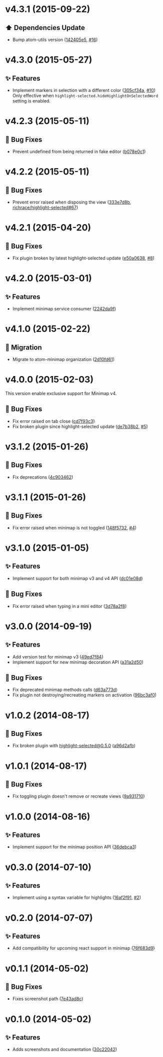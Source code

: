 <a name="v4.3.1"></a>
# v4.3.1 (2015-09-22)

## :arrow_up: Dependencies Update

- Bump atom-utils version ([142405e5](https://github.com/atom-minimap/minimap-highlight-selected/commit/142405e52d18a608027d0d47078ae961b5e5dbd3), [#16](https://github.com/atom-minimap/minimap-highlight-selected/issues/16))

<a name="v4.3.0"></a>
# v4.3.0 (2015-05-27)

## :sparkles: Features

- Implement markers in selection with a different color ([305cf34a](https://github.com/atom-minimap/minimap-highlight-selected/commit/305cf34abad82eb192e9f5289853bee331482b85), [#10](https://github.com/atom-minimap/minimap-highlight-selected/issues/10))  <br>Only effective when `highlight-selected.hideHighlightOnSelectedWord`
  setting is enabled.

<a name="v4.2.3"></a>
# v4.2.3 (2015-05-11)

## :bug: Bug Fixes

- Prevent undefined from being returned in fake editor ([b078e0c1](https://github.com/atom-minimap/minimap-highlight-selected/commit/b078e0c1f555d331545ca2b4b99fa03100be8490))

<a name="v4.2.2"></a>
# v4.2.2 (2015-05-11)

## :bug: Bug Fixes

- Prevent error raised when disposing the view ([333e7d8b](https://github.com/atom-minimap/minimap-highlight-selected/commit/333e7d8bfedc0fcbe1eab42d7a35a529c1d8f03b), [richrace/highlight-selected#67](https://github.com/richrace/highlight-selected/issues/67))


<a name="v4.2.1"></a>
# v4.2.1 (2015-04-20)

## :bug: Bug Fixes

- Fix plugin broken by latest highlight-selected update ([e50a0638](https://github.com/atom-minimap/minimap-highlight-selected/commit/e50a063814321aa096dd9413dd2887255c9391e5), [#8](https://github.com/atom-minimap/minimap-highlight-selected/issues/8))


<a name="v4.2.0"></a>
# v4.2.0 (2015-03-01)

## :sparkles: Features

- Implement minimap service consumer ([2242da9f](https://github.com/atom-minimap/minimap-highlight-selected/commit/2242da9f644dcde9b3483835b27f994e8ef91ec1))

<a name="v4.1.0"></a>
# v4.1.0 (2015-02-22)

## :truck: Migration

- Migrate to atom-minimap organization ([2d10fd61](https://github.com/atom-minimap/minimap-highlight-selected/commit/2d10fd61a0a078eab08da8aa87a640f79c81e955))


<a name="v4.0.0"></a>
# v4.0.0 (2015-02-03)

This version enable exclusive support for Minimap v4.

## :bug: Bug Fixes

- Fix error raised on tab close ([cd7f93c3](https://github.com/atom-minimap/minimap-highlight-selected/commit/cd7f93c3ff84ee78f38974402d7dea37ba477aed))
- Fix broken plugin since highlight-selected update ([de7b38b2](https://github.com/atom-minimap/minimap-highlight-selected/commit/de7b38b2be40172ff6c4f3cd62aa39a54b0b31e4), [#5](https://github.com/atom-minimap/minimap-highlight-selected/issues/5))

<a name="v3.1.2"></a>
# v3.1.2 (2015-01-26)

## :bug: Bug Fixes

- Fix deprecations ([4c903462](https://github.com/atom-minimap/minimap-highlight-selected/commit/4c90346280e32065fbde0dd1291c7473b35e57e5))

<a name="v3.1.1"></a>
# v3.1.1 (2015-01-26)

## :bug: Bug Fixes

- Fix error raised when minimap is not toggled ([148f5732](https://github.com/atom-minimap/minimap-highlight-selected/commit/148f5732bb5009e39508bd2ceb1fadb0e45af3a8), [#4](https://github.com/atom-minimap/minimap-highlight-selected/issues/4))

<a name="v3.1.0"></a>
# v3.1.0 (2015-01-05)

## :sparkles: Features

- Implement support for both minimap v3 and v4 API ([dc01e08d](https://github.com/atom-minimap/minimap-highlight-selected/commit/dc01e08de819c184effc75df75827480229260bf))

## :bug: Bug Fixes

- Fix error raised when typing in a mini editor ([3d78a2f8](https://github.com/atom-minimap/minimap-highlight-selected/commit/3d78a2f89d57ef29557b44bcc1608243a5133270))

<a name="v3.0.0"></a>
# v3.0.0 (2014-09-19)

## :sparkles: Features

- Add version test for minimap v3 ([49ed7f84](https://github.com/atom-minimap/minimap-highlight-selected/commit/49ed7f84e1319bcfb9504fb9d63436bee0d7241b))
- Implement support for new minimap decoration API ([a31a2d50](https://github.com/atom-minimap/minimap-highlight-selected/commit/a31a2d509c5e2899a40fff8c8bffd6c50feebe2c))

## :bug: Bug Fixes

- Fix deprecated minimap methods calls ([d63a773d](https://github.com/atom-minimap/minimap-highlight-selected/commit/d63a773d0de54809721bedc31be81c33a64ae831))
- Fix plugin not destroying/recreating markers on activation ([96bc3af0](https://github.com/atom-minimap/minimap-highlight-selected/commit/96bc3af0c20bebeef94eb708cb65fa00a0fc4666))

<a name="v1.0.2"></a>
# v1.0.2 (2014-08-17)

## :bug: Bug Fixes

- Fix broken plugin with highlight-selected@0.5.0 ([a96d2afb](https://github.com/atom-minimap/minimap-highlight-selected/commit/a96d2afb3b82737be6d0edd8f56fe7b53ce5ee4f))

<a name="v1.0.1"></a>
# v1.0.1 (2014-08-17)

## :bug: Bug Fixes

- Fix toggling plugin doesn't remove or recreate views ([9a931710](https://github.com/atom-minimap/minimap-highlight-selected/commit/9a931710b46842429785c604d8c03d2ea42ed36f))

<a name="v1.0.0"></a>
# v1.0.0 (2014-08-16)

## :sparkles: Features

- Implement support for the minimap position API ([36debca3](https://github.com/atom-minimap/minimap-highlight-selected/commit/36debca3cb5356d739d0b05165c183e5d9c1aa5a))

<a name="v0.3.0"></a>
# v0.3.0 (2014-07-10)

## :sparkles: Features

- Implement using a syntax variable for highlights ([16af2f91](https://github.com/atom-minimap/minimap-highlight-selected/commit/16af2f91373e30e35f1e7b77e2fd9ba2e424abb1), [#2](https://github.com/atom-minimap/minimap-highlight-selected/issues/2))


<a name="v0.2.0"></a>
# v0.2.0 (2014-07-07)

## :sparkles: Features

- Add compatibility for upcoming react support in minimap ([76f683d9](https://github.com/atom-minimap/minimap-highlight-selected/commit/76f683d98962dad1e0024de99c37c08cae654ccf))


<a name="v0.1.1"></a>
# v0.1.1 (2014-05-02)

## :bug: Bug Fixes

- Fixes screenshot path ([7e43ad8c](https://github.com/atom-minimap/minimap-highlight-selected/commit/7e43ad8ce217362b22043ecaf4767a0a8e47ea41))


<a name="v0.1.0"></a>
# v0.1.0 (2014-05-02)

## :sparkles: Features

- Adds screenshots and documentation ([30c22042](https://github.com/atom-minimap/minimap-highlight-selected/commit/30c220420fa7106fcd39750429b100b31e5e7147))
